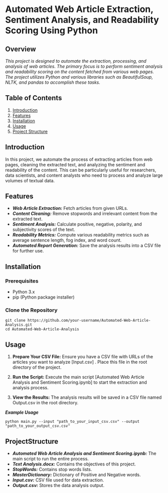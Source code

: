 # Automated Web Article Extraction, Sentiment Analysis, and Readability Scoring Using Python

## Overview

_This project is designed to automate the extraction, processing, and analysis of web articles. The primary focus is to perform sentiment analysis and readability scoring on the content fetched from various web pages. The project utilizes Python and various libraries such as BeautifulSoup, NLTK, and pandas to accomplish these tasks._

## Table of Contents

1. [Introduction](#Introduction)
2. [Features](#Features)
3. [Installation](#Installation)
4. [Usage](#Usage)
5. [Project Structure](#ProjectStructure)
   

## Introduction

In this project, we automate the process of extracting articles from web pages, cleaning the extracted text, and analyzing the sentiment and readability of the content. This can be particularly useful for researchers, data scientists, and content analysts who need to process and analyze large volumes of textual data.

## Features

- ***Web Article Extraction:*** Fetch articles from given URLs.
- ***Content Cleaning:*** Remove stopwords and irrelevant content from the extracted text.
- ***Sentiment Analysis:*** Calculate positive, negative, polarity, and subjectivity scores of the text.
- ***Readability Metrics:*** Compute various readability metrics such as average sentence length, fog index, and word count.
- ***Automated Report Generation:*** Save the analysis results into a CSV file for further use.

## Installation

### Prerequisites

- Python 3.x
- pip (Python package installer)

### Clone the Repository

```
git clone https://github.com/your-username/Automated-Web-Article-Analysis.git
cd Automated-Web-Article-Analysis
```

## Usage

1. **Prepare Your CSV File:** Ensure you have a CSV file with URLs of the articles you want to analyze  [Input.csv] . Place this file in the root directory of the project. 

2. **Run the Script:** Execute the main script [Automated Web Article Analysis and Sentiment Scoring.ipynb] to start the extraction and analysis process.

3. **View the Results:** The analysis results will be saved in a CSV file named Output.csv in the root directory.

***Example Usage***

```
python main.py --input "path_to_your_input_csv.csv" --output "path_to_your_output_csv.csv"
```

## ProjectStructure

- ***Automated Web Article Analysis and Sentiment Scoring.ipynb:*** The main script to run the entire process.
- ***Text Analysis.docx:*** Contains the objectives of this project.
- ***StopWords:*** Contains stop words lists.
- ***MasterDictionary:*** Dictionary of Positive and Negative words.
- ***Input.csv:*** CSV file used for data extraction.
- ***Output.csv:*** Stores the data analysis output.


